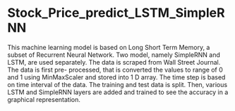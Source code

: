 # Stock_Price_predict_LSTM_SimpleRNN

This machine learning model is based on  Long Short Term Memory, a subset of Recurrent Neural Network. Two model, namely SimpleRNN and LSTM, are used separately. The data is scraped from Wall Street Journal. The data is first pre- processed, that is converted the values to range of 0 and 1 using MinMaxScaler and stored into 1 D array. The time step is based on time interval of the data. The training and test data is split. Then, various LSTM and SimpleRNN layers are added and trained
to see the accuracy in a graphical representation.
